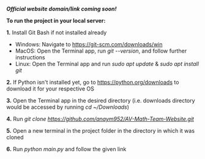 ***Official website domain/link coming soon!***


**To run the project in your local server:**

**1.** Install Git Bash if not installed already
- Windows: Navigate to https://git-scm.com/downloads/win
- MacOS: Open the Terminal app, run *git --version*, and follow further instructions
- Linux: Open the Terminal app and run *sudo apt update* & *sudo apt install git*

**2.** If Python isn't installed yet, go to https://python.org/downloads to download it for your respective OS

**3.** Open the Terminal app in the desired directory (i.e. downloads directory would be accessed by running *cd ~/Downloads*)

**4.** Run *git clone https://github.com/anaym952/AV-Math-Team-Website.git*

**5.** Open a new terminal in the project folder in the directory in which it was cloned

**6.** Run *python main.py* and follow the given link
